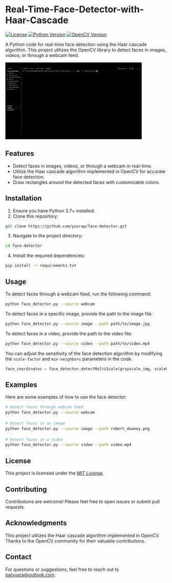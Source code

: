 # Real-Time-Face-Detector-with-Haar-Cascade

[![License](https://img.shields.io/badge/license-MIT-blue.svg)](https://github.com/yourusername/face-detector/blob/main/LICENSE)
[![Python Version](https://img.shields.io/badge/python-3.7%20|%203.8%20|%203.9%20|%203.10-blue.svg)](https://www.python.org/downloads/release/python-310/)
[![OpenCV Version](https://img.shields.io/badge/opencv-4.5.3-blue.svg)](https://opencv.org/releases/)

A Python code for real-time face detection using the Haar cascade algorithm. This project utilizes the OpenCV library to detect faces in images, videos, or through a webcam feed.

![Face Detector Demo](documentation/face_detector_demo.gif)

## Features

- Detect faces in images, videos, or through a webcam in real-time.
- Utilize the Haar cascade algorithm implemented in OpenCV for accurate face detection.
- Draw rectangles around the detected faces with customizable colors.

## Installation

1. Ensure you have Python 3.7+ installed.
2. Clone this repository:

```bash
git clone https://github.com/yusrap/face-detector.git
```

3. Navigate to the project directory:

```bash
cd face-detector
```

4. Install the required dependencies:

```bash
pip install -r requirements.txt
```

## Usage

To detect faces through a webcam feed, run the following command:

```bash
python face_detector.py --source webcam
```

To detect faces in a specific image, provide the path to the image file:

```bash
python face_detector.py --source image --path path/to/image.jpg
```

To detect faces in a video, provide the path to the video file:

```bash
python face_detector.py --source video --path path/to/video.mp4
```

You can adjust the sensitivity of the face detection algorithm by modifying the `scale-factor` and `min-neighbors` parameters in the code.

```python
face_coordinates = face_detector.detectMultiScale(grayscale_img, scaleFactor=1.1, minNeighbors=5)
```

## Examples

Here are some examples of how to use the face detector:

```bash
# Detect faces through webcam feed
python face_detector.py --source webcam

# Detect faces in an image
python face_detector.py --source image --path robert_downey.png

# Detect faces in a video
python face_detector.py --source video --path video.mp4
```

## License

This project is licensed under the [MIT License](LICENSE).

## Contributing

Contributions are welcome! Please feel free to open issues or submit pull requests.

## Acknowledgments

This project utilizes the Haar cascade algorithm implemented in OpenCV. Thanks to the OpenCV community for their valuable contributions.

## Contact

For questions or suggestions, feel free to reach out to [patyusra@outlook.com](mailto:patyusra@outlook.com).